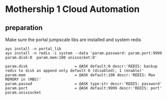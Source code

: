 # Mothership 1 Cloud Automation

## preparation

Make sure the portal jumpscale libs are installed and system redis

```
ays install -n portal_lib
ays install -n redis -i system --data 'param.password: param.port:9999 param.disk:0  param.mem:100 unixsocket:0'
```

```
param.disk                     = @ASK default:0 descr:'REDIS: backup redis to disk as append only default 0 (disabled), 1 (enable)'
param.mem                      = @ASK default:100 descr:'REDIS: Max MEMORY in (MBS)'
param.passwd                   = @ASK type:str descr:'REDIS: password'
param.port                     = @ASK default:9999 descr:'REDIS: port'
param.unixsocket
```
